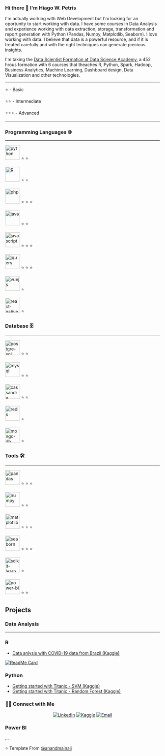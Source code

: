 ### Hi there 👋 I'm Hiago W. Petris

<!-- Source: https://github.com/kautukkundan/Awesome-Profile-README-templates/blob/master/code-styled/anandmainali.md -->
<!-- How create awesome templates: https://github.com/matiassingers/awesome-readme -->
<!--
**HiagoW/HiagoW** is a ✨ _special_ ✨ repository because its `README.md` (this file) appears on your GitHub profile.

Here are some ideas to get you started:

- 🔭 I’m currently working on ...
- 🌱 I’m currently learning ...
- 👯 I’m looking to collaborate on ...
- 🤔 I’m looking for help with ...
- 💬 Ask me about ...
- 📫 How to reach me: ...
- 😄 Pronouns: ...
- ⚡ Fun fact: ...
-->

<div>
<p>
  I'm actually working with Web Development but I'm looking for an oportunity to start working with data. I have some courses in Data Analysis and experience working with data extraction, storage, transformation and report generation with Python (Pandas, Numpy, Matplotlib, Seaborn). I love working with data. I believe that data is a powerful resource, and if it is treated carefully and with the right techniques can generate precious insights.
  
  I'm taking the <a href="https://www.datascienceacademy.com.br/bundle/formacao-cientista-de-dados" target="_blank">Data Scientist Formation at Data Science Academy</a>, a 452 hrous formation with 6 courses that theaches R, Python, Spark, Hadoop, Business Analytics, Machine Learning, Dashboard design, Data Visualization and other technologies.
</p>
</div>

<hr>

⭐️ - Basic

⭐️⭐️ - Intermediate

⭐️⭐️⭐️ - Advanced

<hr>

### Programming Languages 🌐
<hr>

[<img src="https://cdn4.iconfinder.com/data/icons/logos-and-brands/512/267_Python_logo-256.png" alt="python" title="Python" width="48">](#) ⭐️ ⭐️

[<img src="https://cdn4.iconfinder.com/data/icons/logos-and-brands/512/285_R_Project_logo-128.png" alt="R" title="R" width="48">](#) ⭐️ ⭐️

[<img src="https://cdn3.iconfinder.com/data/icons/popular-services-brands/512/php-256.png" alt="php"  title="PHP" width="48">](#) ⭐️ ⭐️ ⭐️

[<img src="https://cdn2.iconfinder.com/data/icons/designer-skills/128/code-programming-java-software-develop-command-language-256.png" alt="java" title="Java" width="48">](#) ⭐️ ⭐️

[<img src="https://cdn2.iconfinder.com/data/icons/designer-skills/128/code-programming-javascript-software-develop-command-language-256.png" alt="javascript" title="Javascript"  width="48">](#) ⭐️ ⭐️ ⭐️

[<img src="https://cdn2.iconfinder.com/data/icons/designer-skills/128/code-programming-javascript-jquery-develop-framework-language-256.png" alt="jquery" title="JQuery" width="48">](#) ⭐️ ⭐️ ⭐️

[<img src="https://cdn4.iconfinder.com/data/icons/logos-and-brands/512/367_Vuejs_logo-256.png" alt="vuejs" title='VueJS' width="48">](#) ⭐️

[<img src="https://cdn0.iconfinder.com/data/icons/logos-brands-in-colors/128/react_color-256.png" alt="react-native" title="React Native" width="48">](#) ⭐️

### Database 🗄
<hr>

[<img src="https://img2.gratispng.com/20180806/zfw/kisspng-postgresql-clip-art-database-logo-web-design-strategy-relik-5b67d8468fcf82.2394477615335322305891.jpg" alt="postgre-sql" title="Postgre SQL" width="48">](#) ⭐️ ⭐️

[<img src="https://download.logo.wine/logo/MySQL/MySQL-Logo.wine.png" alt="mysql" title="MySQL" width="48">](#) ⭐️ ⭐️

[<img src="https://cdn.iconscout.com/icon/free/png-512/cassandra-282570.png" alt="cassandra" title="Cassandra" width="48">](#) ⭐️ ⭐️

[<img src="https://cdn.iconscout.com/icon/free/png-512/redis-3-1175053.png" alt="redis" title="Redis" width="48">](#) ⭐️

[<img src="https://encrypted-tbn0.gstatic.com/images?q=tbn:ANd9GcTsAx_le06qg4JwdJjYrT9J0Q-y_crqFVaWWw&usqp=CAU" alt="mongo-db" title="Mongo DB" width="48">](#) ⭐️ 
 
### Tools 🛠️
<hr>

[<img src="https://geo-python.github.io/site/2019/_images/pandas_logo.png" alt="pandas" title="Pandas" width="48">](#) ⭐️ ⭐️ ⭐️

[<img src="https://upload.wikimedia.org/wikipedia/commons/thumb/3/31/NumPy_logo_2020.svg/1280px-NumPy_logo_2020.svg.png" alt="numpy" title="NumPy" width="48">](#) ⭐️ ⭐️

[<img src="https://image.pngaaa.com/242/4152242-middle.png" alt="matplotlib" title="MatplotLib" width="48">](#) ⭐️ ⭐️ ⭐️

[<img src="https://seaborn.pydata.org/_static/logo-wide-lightbg.svg" alt="seaborn" title="Seaborn" width="48">](#) ⭐️ ⭐️ ⭐️

[<img src="https://upload.wikimedia.org/wikipedia/commons/thumb/0/05/Scikit_learn_logo_small.svg/1200px-Scikit_learn_logo_small.svg.png" alt="scikit-learn" title="Scikit Learn" width="48">](#) ⭐️

[<img src="https://img.icons8.com/color/452/power-bi.png" alt="power-bi" title="Power BI" width="48">](#) ⭐️ ⭐️

## Projects

### Data Analysis
<hr/>

### R

* <a href="https://www.kaggle.com/hiagow/data-anlysis-with-covid-19-data-from-brazil-5-21"> Data anlysis with COVID-19 data from Brazil (Kaggle) </a>

[![ReadMe Card](https://github-readme-stats.vercel.app/api/pin/?username=HiagoW&repo=TalkingData-FraudDetection&show_owner=true)](https://github.com/HiagoW/TalkingData-FraudDetection)

### Python

* <a href="https://www.kaggle.com/hiagow/getting-started-with-titanic-svm">Getting started with Titanic - SVM (Kaggle)</a>
* <a href="https://www.kaggle.com/hiagow/getting-started-with-titanic-randomforest">Getting started with Titanic - Random Forest (Kaggle)</a>
<h3> 🤝🏻 Connect with Me </h3>

<p align="center">
<a href="https://www.linkedin.com/in/hiago.petris/" target="_blank"><img alt="LinkedIn" src="https://img.shields.io/badge/LinkedIn-@hiago.petris-blue?style=flat&logo=linkedin"></a>
 <a href="https://www.kaggle.com/hiagow/"><img alt="Kaggle" src="https://img.shields.io/badge/Kaggle-@hiagow-blue?style=flat&logo=kaggle"></a>
<a href="mailto:hiago.petris@gmail.com"><img alt="Email" src="https://img.shields.io/badge/Email-hiago.petris@gmail.com-blue?style=flat&logo=gmail"></a>
</p>

### Power BI

...


⭐️ Template From [@anandmainali](https://github.com/anandmainali)
